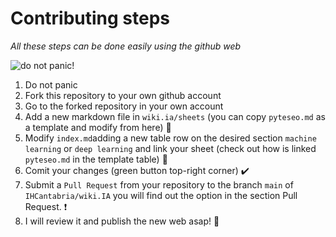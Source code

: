 # Contributing steps

*All these steps can be done easily using the github web* 

![do not panic!](https://cdn.renet.net.au/10047993/images/442150/3W72119s5BjWMGm4Xa2MvD5AT2bJsSA8F9WeC71v1s1fKfGkK9mMKuc3LcvF4KigbWg9UsrpEPYxPSBiqc92LX4mydWZD4uC9EKuxtZzQyBvkDh33csdev.jpg)
1. Do not panic 
2. Fork this repository to your own github account
3. Go to the forked repository in your own account 
4. Add a new markdown file in `wiki.ia/sheets` (you can copy `pyteseo.md` as a template and modify from here) 📄
5. Modify `index.md`adding a new table row on the desired section `machine learning` or `deep learning` and link your sheet (check out how is linked `pyteseo.md` in the template table) 🔗
6. Comit your changes (green button top-right corner) ✔️
7. Submit a `Pull Request` from your repository to the branch `main` of `IHCantabria/wiki.IA` you will find out the option in the section Pull Request. ❗
8. I will review it and publish the new web asap! 🚀

